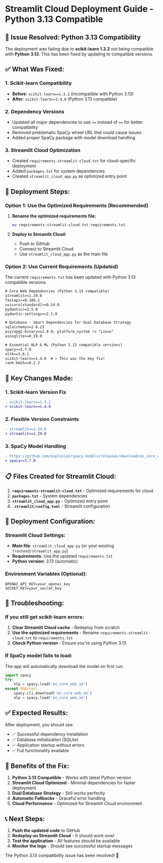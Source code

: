 # Streamlit Cloud Deployment Guide - Python 3.13 Compatible

## 🚨 Issue Resolved: Python 3.13 Compatibility

The deployment was failing due to **scikit-learn 1.3.2** not being compatible with **Python 3.13**. This has been fixed by updating to compatible versions.

## ✅ What Was Fixed:

### 1. **Scikit-learn Compatibility**
- **Before**: `scikit-learn==1.3.2` (incompatible with Python 3.13)
- **After**: `scikit-learn>=1.4.0` (Python 3.13 compatible)

### 2. **Dependency Versions**
- Updated all major dependencies to use `>=` instead of `==` for better compatibility
- Removed problematic SpaCy wheel URL that could cause issues
- Added proper SpaCy package with model download handling

### 3. **Streamlit Cloud Optimization**
- Created `requirements-streamlit-cloud.txt` for cloud-specific deployment
- Added `packages.txt` for system dependencies
- Created `streamlit_cloud_app.py` as optimized entry point

## 🚀 Deployment Steps:

### Option 1: Use the Optimized Requirements (Recommended)

1. **Rename the optimized requirements file:**
   ```bash
   mv requirements-streamlit-cloud.txt requirements.txt
   ```

2. **Deploy to Streamlit Cloud:**
   - Push to GitHub
   - Connect to Streamlit Cloud
   - Use `streamlit_cloud_app.py` as the main file

### Option 2: Use Current Requirements (Updated)

The current `requirements.txt` has been updated with Python 3.13 compatible versions:

```txt
# Core Web Dependencies (Python 3.13 compatible)
streamlit>=1.29.0
fastapi>=0.104.1
uvicorn[standard]>=0.24.0
pydantic>=2.5.0
pydantic-settings>=2.1.0

# Database - Smart Dependencies for Dual Database Strategy
sqlalchemy>=2.0.23
psycopg2-binary==2.9.9; platform_system != "Linux"
aiosqlite>=0.19.0

# Essential NLP & ML (Python 3.13 compatible versions)
spacy>=3.7.0
nltk==3.8.1
scikit-learn>=1.4.0  # ← This was the key fix!
rank-bm25==0.2.2
```

## 🔧 Key Changes Made:

### 1. **Scikit-learn Version Fix**
```diff
- scikit-learn==1.3.2
+ scikit-learn>=1.4.0
```

### 2. **Flexible Version Constraints**
```diff
- streamlit==1.29.0
+ streamlit>=1.29.0
```

### 3. **SpaCy Model Handling**
```diff
- https://github.com/explosion/spacy-models/releases/download/en_core_web_sm-3.7.1/en_core_web_sm-3.7.1-py3-none-any.whl
+ spacy>=3.7.0
```

## 📋 Files Created for Streamlit Cloud:

1. **`requirements-streamlit-cloud.txt`** - Optimized requirements for cloud
2. **`packages.txt`** - System dependencies
3. **`streamlit_cloud_app.py`** - Optimized entry point
4. **`.streamlit/config.toml`** - Streamlit configuration

## 🎯 Deployment Configuration:

### Streamlit Cloud Settings:
- **Main file**: `streamlit_cloud_app.py` (or your existing `frontend/streamlit_app.py`)
- **Requirements**: Use the updated `requirements.txt`
- **Python version**: 3.13 (automatic)

### Environment Variables (Optional):
```
OPENAI_API_KEY=your_openai_key
SECRET_KEY=your_secret_key
```

## 🐛 Troubleshooting:

### If you still get scikit-learn errors:
1. **Clear Streamlit Cloud cache** - Redeploy from scratch
2. **Use the optimized requirements** - Rename `requirements-streamlit-cloud.txt` to `requirements.txt`
3. **Check Python version** - Ensure you're using Python 3.13

### If SpaCy model fails to load:
The app will automatically download the model on first run:
```python
import spacy
try:
    nlp = spacy.load('en_core_web_sm')
except OSError:
    spacy.cli.download('en_core_web_sm')
    nlp = spacy.load('en_core_web_sm')
```

## ✅ Expected Results:

After deployment, you should see:
- ✅ Successful dependency installation
- ✅ Database initialization (SQLite)
- ✅ Application startup without errors
- ✅ Full functionality available

## 🎉 Benefits of the Fix:

1. **Python 3.13 Compatible** - Works with latest Python version
2. **Streamlit Cloud Optimized** - Minimal dependencies for faster deployment
3. **Dual Database Strategy** - Still works perfectly
4. **Automatic Fallbacks** - Graceful error handling
5. **Cloud Performance** - Optimized for Streamlit Cloud environment

## 📞 Next Steps:

1. **Push the updated code** to GitHub
2. **Redeploy on Streamlit Cloud** - It should work now!
3. **Test the application** - All features should be available
4. **Monitor the logs** - Should see successful startup messages

The Python 3.13 compatibility issue has been resolved! 🚀
